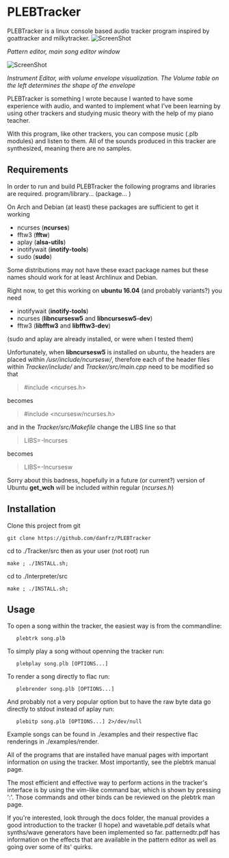 # PLEBTracker
PLEBTracker is a linux console based audio tracker program inspired by goattracker and milkytracker.
![ScreenShot](https://github.com/danfrz/PLEBTracker/blob/master/docs/images/PLEBTracker_MainScreen.png)

*Pattern editor, main song editor window*

![ScreenShot](https://github.com/danfrz/PLEBTracker/blob/master/docs/images/PLEBTracker_InstrumentEditor.png)

*Instrument Editor, with volume envelope visualization. The Volume table on the left determines the shape of the envelope*

PLEBTracker is something I wrote because I wanted to have some experience with audio,
and wanted to implement what I've been learning by using other trackers and studying music theory with the help of my piano teacher.

With this program, like other trackers, you can compose music (.plb modules) and listen to them.
All of the sounds produced in this tracker are synthesized, meaning there are no samples.

## Requirements
In order to run and build PLEBTracker the following programs and libraries are required.
   program/library... (package...   )


On Arch and Debian (at least) these packages are sufficient to get it working
* ncurses     (**ncurses**)
* fftw3        (**fftw**)
* aplay       (**alsa-utils**) 
* inotifywait (**inotify-tools**)
* sudo        (**sudo**)

Some distributions may not have these exact package names but
these names should work for at least Archlinux and Debian.

Right now, to get this working on **ubuntu 16.04** (and probably variants?) you need
* inotifywait (**inotify-tools**)
* ncurses (**libncursesw5** and **libncursesw5-dev**)
* fftw3 (**libfftw3** and **libfftw3-dev**)

(sudo and aplay are already installed, or were when I tested them)

Unfortunately, when **libncursesw5** is installed on ubuntu, the headers are placed within */usr/include/ncursesw/*, 
therefore each of the header files within *Tracker/include/* and *Tracker/src/main.cpp* need to be modified so that

> #include <ncurses.h>

becomes

> #include <ncursesw/ncurses.h>

and in the *Tracker/src/Makefile* change the LIBS line so that

> LIBS=-lncurses

becomes

> LIBS=-lncursesw

Sorry about this badness, hopefully in a future (or current?) version of Ubuntu **get_wch** will be included within regular (*ncurses.h*)


## Installation
Clone this project from git
```
git clone https://github.com/danfrz/PLEBTracker
```
cd to ./Tracker/src then as your user (not root) run
```
make ; ./INSTALL.sh;
```
cd to ./Interpreter/src 
```
make ; ./INSTALL.sh;
```


## Usage
To open a song within the tracker, the easiest way is from the commandline:
```
   plebtrk song.plb
```

To simply play a song without openning the tracker run:
```
   plebplay song.plb [OPTIONS...]
```

To render a song directly to flac run:
```
   plebrender song.plb [OPTIONS...]
```


And probably not a very popular option but to have the raw byte data go directly to stdout instead of aplay run:
```
   plebitp song.plb [OPTIONS...] 2>/dev/null
```


Example songs can be found in ./examples and their respective flac renderings in ./examples/render.

All of the programs that are installed have manual pages with important information on using the tracker.
Most importantly, see the plebtrk manual page.

The most efficient and effective way to perform actions in the tracker's interface is by using the vim-like command bar, which is shown by pressing ':'.
Those commands and other binds can be reviewed on the plebtrk man page.

If you're interested, look through the docs folder, the manual provides a good introduction to the tracker (I hope) and wavetable.pdf details what synths/wave generators have been implemented so far. patternedtr.pdf has information on the effects that are available in the pattern editor as well as going over some of its' quirks.
